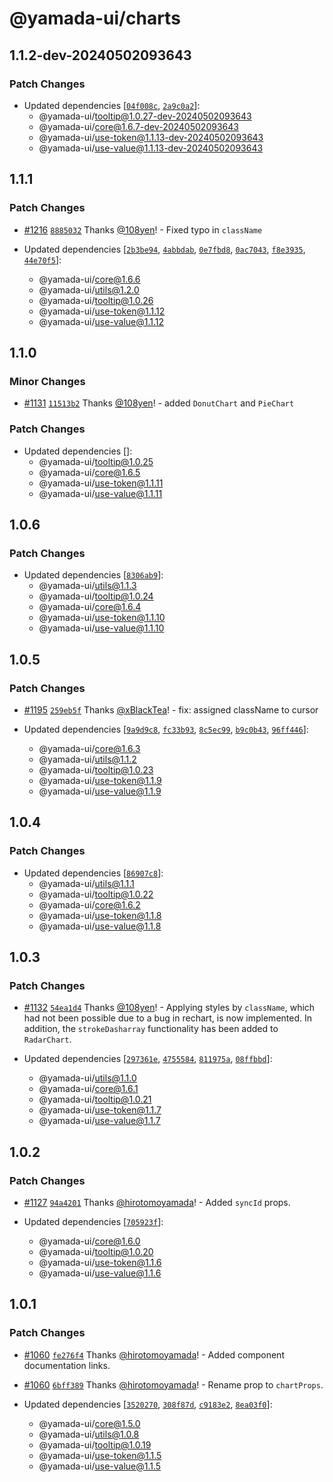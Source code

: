# @yamada-ui/charts

## 1.1.2-dev-20240502093643

### Patch Changes

- Updated dependencies [[`04f008c`](https://github.com/yamada-ui/yamada-ui/commit/04f008ca8bbdd73e797d50e5e8125b8cc86d9707), [`2a9c0a2`](https://github.com/yamada-ui/yamada-ui/commit/2a9c0a29f70093719632814e147f6c9c195414c5)]:
  - @yamada-ui/tooltip@1.0.27-dev-20240502093643
  - @yamada-ui/core@1.6.7-dev-20240502093643
  - @yamada-ui/use-token@1.1.13-dev-20240502093643
  - @yamada-ui/use-value@1.1.13-dev-20240502093643

## 1.1.1

### Patch Changes

- [#1216](https://github.com/yamada-ui/yamada-ui/pull/1216) [`8885032`](https://github.com/yamada-ui/yamada-ui/commit/888503284d0e3cd1fe285b4ad8abed40afc564c4) Thanks [@108yen](https://github.com/108yen)! - Fixed typo in `className`

- Updated dependencies [[`2b3be94`](https://github.com/yamada-ui/yamada-ui/commit/2b3be94dfff8e69c497daf74c7668a9a63cea202), [`4abbdab`](https://github.com/yamada-ui/yamada-ui/commit/4abbdabfee5fa65ac95e80cf698e9e12916e8561), [`0e7fbd8`](https://github.com/yamada-ui/yamada-ui/commit/0e7fbd87246671dda9202c69e626c9fc9556a273), [`0ac7043`](https://github.com/yamada-ui/yamada-ui/commit/0ac7043ef0151ff60ae46e223731d634594f602f), [`f8e3935`](https://github.com/yamada-ui/yamada-ui/commit/f8e3935eb4c1796f343710dd49d217003b3c1833), [`44e70f5`](https://github.com/yamada-ui/yamada-ui/commit/44e70f586637d881a5667ad160944b6172e9863e)]:
  - @yamada-ui/core@1.6.6
  - @yamada-ui/utils@1.2.0
  - @yamada-ui/tooltip@1.0.26
  - @yamada-ui/use-token@1.1.12
  - @yamada-ui/use-value@1.1.12

## 1.1.0

### Minor Changes

- [#1131](https://github.com/yamada-ui/yamada-ui/pull/1131) [`11513b2`](https://github.com/yamada-ui/yamada-ui/commit/11513b2113c2defb8bfeef68346462667a5cf8cc) Thanks [@108yen](https://github.com/108yen)! - added `DonutChart` and `PieChart`

### Patch Changes

- Updated dependencies []:
  - @yamada-ui/tooltip@1.0.25
  - @yamada-ui/core@1.6.5
  - @yamada-ui/use-token@1.1.11
  - @yamada-ui/use-value@1.1.11

## 1.0.6

### Patch Changes

- Updated dependencies [[`8306ab9`](https://github.com/yamada-ui/yamada-ui/commit/8306ab9b862e228cc08a2a3b7427fc6f1165d8ea)]:
  - @yamada-ui/utils@1.1.3
  - @yamada-ui/tooltip@1.0.24
  - @yamada-ui/core@1.6.4
  - @yamada-ui/use-token@1.1.10
  - @yamada-ui/use-value@1.1.10

## 1.0.5

### Patch Changes

- [#1195](https://github.com/yamada-ui/yamada-ui/pull/1195) [`259eb5f`](https://github.com/yamada-ui/yamada-ui/commit/259eb5f3db9a1f8d64af5b44514fb69fb4594860) Thanks [@xBlackTea](https://github.com/xBlackTea)! - fix: assigned className to cursor

- Updated dependencies [[`9a9d9c8`](https://github.com/yamada-ui/yamada-ui/commit/9a9d9c866be785276afc1cd18291cbc4bcc8afd6), [`fc33b93`](https://github.com/yamada-ui/yamada-ui/commit/fc33b934297bf520afbb2ee08f270bf729910a63), [`8c5ec99`](https://github.com/yamada-ui/yamada-ui/commit/8c5ec994bd34ad3bcdf2479aafe349c3cc08a3b2), [`b9c0b43`](https://github.com/yamada-ui/yamada-ui/commit/b9c0b435f8ed021b2d4144646433f383c7b6de44), [`96ff446`](https://github.com/yamada-ui/yamada-ui/commit/96ff4467100a4ae756d9824b1791f201c2c8340e)]:
  - @yamada-ui/core@1.6.3
  - @yamada-ui/utils@1.1.2
  - @yamada-ui/tooltip@1.0.23
  - @yamada-ui/use-token@1.1.9
  - @yamada-ui/use-value@1.1.9

## 1.0.4

### Patch Changes

- Updated dependencies [[`86907c8`](https://github.com/yamada-ui/yamada-ui/commit/86907c82f9d23fd1da8fc8d5eebeab063ef3cb89)]:
  - @yamada-ui/utils@1.1.1
  - @yamada-ui/tooltip@1.0.22
  - @yamada-ui/core@1.6.2
  - @yamada-ui/use-token@1.1.8
  - @yamada-ui/use-value@1.1.8

## 1.0.3

### Patch Changes

- [#1132](https://github.com/yamada-ui/yamada-ui/pull/1132) [`54ea1d4`](https://github.com/yamada-ui/yamada-ui/commit/54ea1d4ccfe09f339c7354e46ef768f85d670a7b) Thanks [@108yen](https://github.com/108yen)! - Applying styles by `className`, which had not been possible due to a bug in rechart, is now implemented. In addition, the `strokeDasharray` functionality has been added to `RadarChart`.

- Updated dependencies [[`297361e`](https://github.com/yamada-ui/yamada-ui/commit/297361ebfb08c2c15b59d3e561a859698e68c5a7), [`4755584`](https://github.com/yamada-ui/yamada-ui/commit/475558456e916eb22a90b49de514f9e0261f9bd8), [`811975a`](https://github.com/yamada-ui/yamada-ui/commit/811975a659cd8f28bcc36ca2ab25689d3fe7daca), [`08ffbbd`](https://github.com/yamada-ui/yamada-ui/commit/08ffbbde1fcf1ab5e5f313e21e34e39096685031)]:
  - @yamada-ui/utils@1.1.0
  - @yamada-ui/core@1.6.1
  - @yamada-ui/tooltip@1.0.21
  - @yamada-ui/use-token@1.1.7
  - @yamada-ui/use-value@1.1.7

## 1.0.2

### Patch Changes

- [#1127](https://github.com/yamada-ui/yamada-ui/pull/1127) [`94a4201`](https://github.com/yamada-ui/yamada-ui/commit/94a42011cf93bb6a8c84e3ef7696f97d46bf4b79) Thanks [@hirotomoyamada](https://github.com/hirotomoyamada)! - Added `syncId` props.

- Updated dependencies [[`705923f`](https://github.com/yamada-ui/yamada-ui/commit/705923f5e4225fede62a368122f0d4b214e6f38e)]:
  - @yamada-ui/core@1.6.0
  - @yamada-ui/tooltip@1.0.20
  - @yamada-ui/use-token@1.1.6
  - @yamada-ui/use-value@1.1.6

## 1.0.1

### Patch Changes

- [#1060](https://github.com/yamada-ui/yamada-ui/pull/1060) [`fe276f4`](https://github.com/yamada-ui/yamada-ui/commit/fe276f405506ad71e592f0321bab3d33044416b7) Thanks [@hirotomoyamada](https://github.com/hirotomoyamada)! - Added component documentation links.

- [#1060](https://github.com/yamada-ui/yamada-ui/pull/1060) [`6bff389`](https://github.com/yamada-ui/yamada-ui/commit/6bff3895e4002af28d38b5e937e6a55254c54bf1) Thanks [@hirotomoyamada](https://github.com/hirotomoyamada)! - Rename prop to `chartProps`.

- Updated dependencies [[`3520270`](https://github.com/yamada-ui/yamada-ui/commit/3520270ca29914ba29fe28cede32001f7ae4cc57), [`308f87d`](https://github.com/yamada-ui/yamada-ui/commit/308f87dc6c047fde5550ad957cf9c793516e04bb), [`c9183e2`](https://github.com/yamada-ui/yamada-ui/commit/c9183e20c108ac486eb7b9644af44cc51a8b458b), [`8ea03f0`](https://github.com/yamada-ui/yamada-ui/commit/8ea03f0a19046e01e70e81c013e2adcd2f1cd147)]:
  - @yamada-ui/core@1.5.0
  - @yamada-ui/utils@1.0.8
  - @yamada-ui/tooltip@1.0.19
  - @yamada-ui/use-token@1.1.5
  - @yamada-ui/use-value@1.1.5
